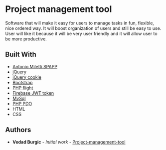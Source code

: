 # Project management tool

Software that will make it easy for users to manage tasks in fun, flexible, nice ordered way. It will boost organization of users and still be easy to use. User will like it because it will be very user friendly and it will allow user to be more productive.

## Built With

* [Antonio Miletti SPAPP](https://github.com/amiletti/spapp)
* [jQuery](https://jquery.com/)
* [jQuery cookie](https://github.com/carhartl/jquery-cookie)
* [Bootstrap](https://getbootstrap.com/)
* [PHP flight](http://flightphp.com/)
* [Firebase JWT token](https://github.com/firebase/php-jwt)
* [MySql](https://mysql.com/)
* [PHP PDO](http://php.net/manual/en/book.pdo.php)
* HTML
* CSS

## Authors

* **Vedad Burgic** - *Initial work* - [Project-management-tool](https://github.com/bvedad/Project-managment-tool)

